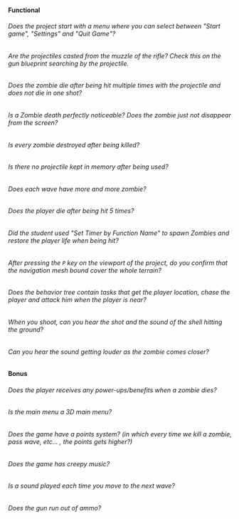 #### Functional

###### Does the project start with a menu where you can select between "Start game", "Settings" and "Quit Game"?

###### Are the projectiles casted from the muzzle of the rifle? Check this on the gun blueprint searching by the projectile.

###### Does the zombie die after being hit multiple times with the projectile and does not die in one shot?

###### Is a Zombie death perfectly noticeable? Does the zombie just not disappear from the screen?

###### Is every zombie destroyed after being killed?

###### Is there no projectile kept in memory after being used?

###### Does each wave have more and more zombie?

###### Does the player die after being hit 5 times?

###### Did the student used "Set Timer by Function Name" to spawn Zombies and restore the player life when being hit?

###### After pressing the `P` key on the viewport of the project, do you confirm that the navigation mesh bound cover the whole terrain?

###### Does the behavior tree contain tasks that get the player location, chase the player and attack him when the player is near?

###### When you shoot, can you hear the shot and the sound of the shell hitting the ground?

###### Can you hear the sound getting louder as the zombie comes closer?

#### Bonus

###### Does the player receives any power-ups/benefits when a zombie dies?

###### Is the main menu a 3D main menu?

###### Does the game have a points system? (in which every time we kill a zombie, pass wave, etc... , the points gets higher?)

###### Does the game has creepy music?

###### Is a sound played each time you move to the next wave?

###### Does the gun run out of ammo?
